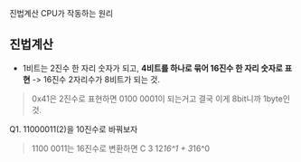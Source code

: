 진법계산
CPU가 작동하는 원리

진법계산
-----

* 1비트는 2진수 한 자리 숫자가 되고, **4비트를 하나로 묶어 16진수 한 자리 숫자로 표현**
-> 16진수 2자리수가 8비트가 되는 것.

> 0x41은
> 2진수로 표현하면 0100 0001이 되는거고 결국 이게 8bit니까 1byte인 것.

Q1. 11000011(2)을 10진수로 바꿔보자
> 1100 0011는 16진수로 변환하면 C 3
> 12*16^1 + 3*16^0
